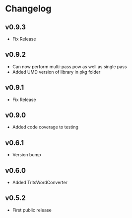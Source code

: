 # Changelog

## v0.9.3

* Fix Release

## v0.9.2

* Can now perform multi-pass pow as well as single pass
* Added UMD version of library in pkg folder

## v0.9.1

* Fix Release

## v0.9.0

* Added code coverage to testing

## v0.6.1

* Version bump

## v0.6.0

* Added TritsWordConverter

## v0.5.2

* First public release
